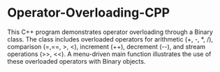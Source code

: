 # Operator-Overloading-CPP
 This C++ program demonstrates operator overloading through a Binary class. The class includes overloaded operators for arithmetic (+, -, *, /), comparison (=,==, >, &lt;), increment (++), decrement (--), and stream operations (>>, &lt;&lt;). A menu-driven main function illustrates the use of these overloaded operators with Binary objects.
